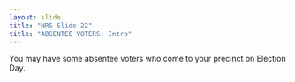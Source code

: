 ```yaml
---
layout: slide
title: "NRS Slide 22"
title: "ABSENTEE VOTERS: Intro"
---
```


You may have some absentee voters who come to your precinct on Election Day.
